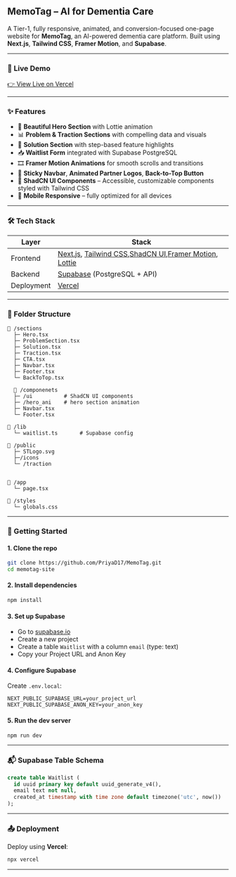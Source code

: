 
## MemoTag – AI for Dementia Care

A Tier-1, fully responsive, animated, and conversion-focused one-page website for **MemoTag**, an AI-powered dementia care platform. Built using **Next.js**, **Tailwind CSS**, **Framer Motion**, and **Supabase**.

---

### 🔗 Live Demo  
[👉 View Live on Vercel](https://memo-tag-umber.vercel.app/)

---

### ✨ Features

- 🧠 **Beautiful Hero Section** with Lottie animation
- 📊 **Problem & Traction Sections** with compelling data and visuals
- 🧩 **Solution Section** with step-based feature highlights
- 📥 **Waitlist Form** integrated with Supabase PostgreSQL
- 🎞️ **Framer Motion Animations** for smooth scrolls and transitions
- 🧭 **Sticky Navbar**, **Animated Partner Logos**, **Back-to-Top Button**
- 💎 **ShadCN UI Components** – Accessible, customizable components styled with Tailwind CSS
- 📱 **Mobile Responsive** – fully optimized for all devices

---

### 🛠️ Tech Stack

| Layer       | Stack                                     |
|------------|--------------------------------------------|
| Frontend    | [Next.js](https://nextjs.org), [Tailwind CSS](https://tailwindcss.com),[ShadCN UI](https://ui.shadcn.com/),[Framer Motion](https://www.framer.com/motion/), [Lottie](https://lottiefiles.com) |
| Backend     | [Supabase](https://supabase.io) (PostgreSQL + API) |
| Deployment  | [Vercel](https://vercel.com) |

---

### 📂 Folder Structure

```
📁 /sections
  ├─ Hero.tsx
  ├─ ProblemSection.tsx
  ├─ Solution.tsx
  ├─ Traction.tsx
  ├─ CTA.tsx
  ├─ Navbar.tsx
  ├─ Footer.tsx
  └─ BackToTop.tsx

  📁 /componenets
  ├─ /ui          # ShadCN UI components
  ├─ /hero_ani    # hero section animation
  ├─ Navbar.tsx
  └─ Footer.tsx

📁 /lib
  └─ waitlist.ts       # Supabase config

📁 /public
  ├─ STLogo.svg 
  ├─/icons      
  └─ /traction


📁 /app
  └─ page.tsx

📁 /styles
  └─ globals.css
```

---

### 🚀 Getting Started

#### 1. Clone the repo
```bash
git clone https://github.com/PriyaD17/MemoTag.git
cd memotag-site
```

#### 2. Install dependencies
```bash
npm install
```

#### 3. Set up Supabase

- Go to [supabase.io](https://supabase.io)
- Create a new project
- Create a table `Waitlist` with a column `email` (type: text)
- Copy your Project URL and Anon Key

#### 4. Configure Supabase

Create `.env.local`:

```env
NEXT_PUBLIC_SUPABASE_URL=your_project_url
NEXT_PUBLIC_SUPABASE_ANON_KEY=your_anon_key
```

#### 5. Run the dev server

```bash
npm run dev
```

---

### 📬 Supabase Table Schema

```sql
create table Waitlist (
  id uuid primary key default uuid_generate_v4(),
  email text not null,
  created_at timestamp with time zone default timezone('utc', now())
);
```

---


### 📤 Deployment

Deploy using **Vercel**:

```bash
npx vercel
```

---
